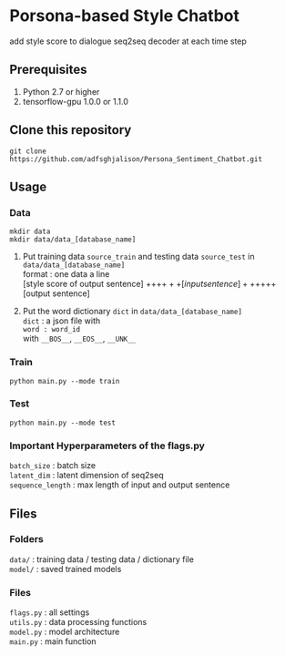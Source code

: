 # Porsona-based Style Chatbot
add style score to dialogue seq2seq decoder at each time step  

## Prerequisites

1. Python 2.7 or higher
2. tensorflow-gpu 1.0.0 or 1.1.0

## Clone this repository
`git clone https://github.com/adfsghjalison/Persona_Sentiment_Chatbot.git`


## Usage

### Data
`mkdir data`  
`mkdir data/data_[database_name]`  
1. Put training data `source_train` and testing data `source_test` in `data/data_[database_name]`  
format : one data a line  
[style score of output sentence] +++$+++ [input sentence] +++$+++ [output sentence]

2. Put the word dictionary `dict` in `data/data_[database_name]`  
`dict` : a json file with  
`word : word_id`  
with `__BOS__`, `__EOS__`, `__UNK__`  

### Train
`python main.py --mode train`

### Test
`python main.py --mode test`

### Important Hyperparameters of the flags.py
`batch_size` : batch size  
`latent_dim` : latent dimension of seq2seq  
`sequence_length` : max length of input and output sentence  

## Files

### Folders
`data/` : training data / testing data / dictionary file  
`model/` : saved trained models  

### Files
`flags.py` : all settings  
`utils.py` : data processing functions  
`model.py` : model architecture  
`main.py` : main function  

